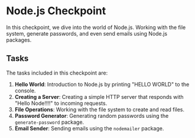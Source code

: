 # Node.js Checkpoint

In this checkpoint, we dive into the world of Node.js. Working with the file system, generate passwords, and even send emails using Node.js packages.

## Tasks

The tasks included in this checkpoint are:

1. **Hello World**: Introduction to Node.js by printing "HELLO WORLD" to the console.
2. **Creating a Server**: Creating a simple HTTP server that responds with "Hello Node!!!!" to incoming requests.
3. **File Operations**: Working with the file system to create and read files.
4. **Password Generator**: Generating random passwords using the `generate-password` package.
5. **Email Sender**: Sending emails using the `nodemailer` package.
